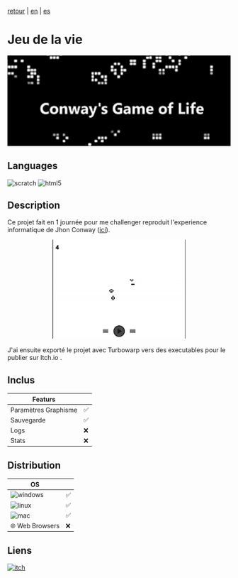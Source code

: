 [retour](/README.md) | [en](translation/en/game-of-life.md) | [es](translation/es/game-of-life.md)
  
# Jeu de la vie

<p align="center">
  <img src="/image/game-of-life-logo.png" width="600" alt="Game of life logo">
</p>

## Languages

<img alt="scratch" src="https://img.shields.io/badge/Scratch-FF6F00?style=for-the-badge&logo=Scratch&logoColor=white"/> <img alt="html5" src="https://img.shields.io/badge/HTML5-E34F26?style=for-the-badge&logo=html5&logoColor=white"/>

## Description
Ce projet fait en 1 journée pour me challenger reproduit l'experience informatique de Jhon Conway ([ici](https://fr.wikipedia.org/wiki/Jeu_de_la_vie)).

<p align="center">
  <img src="/image/game-of-life-main-page.png" width="300" alt="game-of-life-main-page">
</p>

J'ai ensuite exporté le projet avec Turbowarp vers des executables pour le publier sur Itch.io .    


## Inclus

| Featurs | |
|---------------|---------------|
| Paramètres Graphisme | ✅ |
| Sauvegarde | ✅ |
| Logs | ❌ |
| Stats | ❌ |

## Distribution

| OS | |
|---------------|---------------|
| <img alt="windows" src="https://img.shields.io/badge/Windows-0078D6?style=for-the-badge&logo=windows&logoColor=white"/> | ✅ |
| <img alt="linux" src="https://img.shields.io/badge/Linux-FCC624?style=for-the-badge&logo=linux&logoColor=black"/> | ✅ |
| <img alt="mac" src="https://img.shields.io/badge/mac%20os-000000?style=for-the-badge&logo=apple&logoColor=white"/> | ✅ |
| 🌐 Web Browsers | ❌ |


## Liens

<a target="_blank" href="https://tomyo.itch.io/conways-game-of-life">
      <img alt="itch" src="https://img.shields.io/badge/Itch.io-FA5C5C?style=for-the-badge&logo=itchdotio&logoColor=white">
</a>
